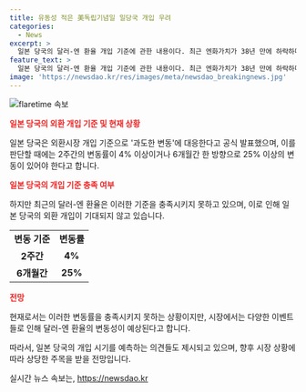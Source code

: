 ```yaml
---
title: 유동성 적은 美독립기념일 일당국 개입 우려
categories:
  - News
excerpt: >
  일본 당국의 달러-엔 환율 개입 기준에 관한 내용이다. 최근 엔화가치가 38년 만에 하락하며 일본 당국의 개입에 관심이 집중되고 있다. 일본 재무성 재무관의 발언을 토대로, 환율 변동률이 2주간 4% 이상 또는 6개월간 25% 이상 되어야 개입의 기준이 된다는 것이 주요 포인트이다. 하지만 최근의 환율 변동폭은 이를 충족시키지 못하고 있어 일본 당국의 개입이 어려운 상황이라고 전해졌다. 정부의 개입 타이밍은 미 독립기념일인 4일로 예상되며, 추가적으로 미국의 경제지표 발표 등으로 달러-엔 환율 변동성이 높아질 것으로 전망되고 있다.
feature_text: >
  일본 당국의 달러-엔 환율 개입 기준에 관한 내용이다. 최근 엔화가치가 38년 만에 하락하며 일본 당국의 개입에 관심이 집중되고 있다. 일본 재무성 재무관의 발언을 토대로, 환율 변동률이 2주간 4% 이상 또는 6개월간 25% 이상 되어야 개입의 기준이 된다는 것이 주요 포인트이다. 하지만 최근의 환율 변동폭은 이를 충족시키지 못하고 있어 일본 당국의 개입이 어려운 상황이라고 전해졌다. 정부의 개입 타이밍은 미 독립기념일인 4일로 예상되며, 추가적으로 미국의 경제지표 발표 등으로 달러-엔 환율 변동성이 높아질 것으로 전망되고 있다.
image: 'https://newsdao.kr/res/images/meta/newsdao_breakingnews.jpg'
---
```


<p><img src="https://newsdao.kr/res/images/meta/newsdao_breakingnews.jpg" alt="flaretime 속보" /></p>

<p><b><span style="color: #ee2323;">일본 당국의 외환 개입 기준 및 현재 상황</span></b></p>

<p data-ke-size="size16">일본 당국은 외환시장 개입 기준으로 '과도한 변동'에 대응한다고 공식 발표했으며, 이를 판단할 때에는 2주간의 변동률이 4% 이상이거나 6개월간 한 방향으로 25% 이상의 변동이 있어야 한다고 합니다.</p>

<p><b><span style="color: #ee2323;">일본 당국의 개입 기준 충족 여부</span></b></p>

<p data-ke-size="size16">하지만 최근의 달러-엔 환율은 이러한 기준을 충족시키지 못하고 있으며, 이로 인해 일본 당국의 외환 개입이 기대되지 않고 있습니다.</p>

<table>
    <tr>
        <td style="text-align: center; height: 17px;"><b>변동 기준</b></td>
        <td style="text-align: center; height: 17px;"><b>변동률</b></td>
    </tr>
    <tr>
        <td style="text-align: center; height: 17px;"><b>2주간</b></td>
        <td style="text-align: center; height: 17px;"><b>4%</b></td>
    </tr>
    <tr>
        <td style="text-align: center; height: 17px;"><b>6개월간</b></td>
        <td style="text-align: center; height: 17px;"><b>25%</b></td>
    </tr>
</table>

<p><b><span style="color: #ee2323;">전망</span></b></p>

<p data-ke-size="size16">현재로서는 이러한 변동률을 충족시키지 못하는 상황이지만, 시장에서는 다양한 이벤트들로 인해 달러-엔 환율의 변동성이 예상된다고 합니다.</p>

<p data-ke-size="size16">따라서, 일본 당국의 개입 시기를 예측하는 의견들도 제시되고 있으며, 향후 시장 상황에 따라 상당한 주목을 받을 전망입니다.</p>
실시간 뉴스 속보는, <a href="https://newsdao.kr" rel="dofollow">https://newsdao.kr</a>


